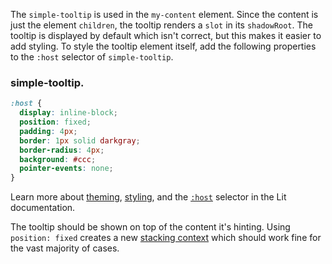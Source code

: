 The `simple-tooltip` is used in the `my-content` element. Since the
content is just the element `children`, the tooltip renders a `slot`
in its `shadowRoot`. The tooltip is displayed by default which isn't correct,
but this makes it easier to add styling. To style the tooltip element itself,
add the following properties to the `:host` selector of `simple-tooltip`.

### simple-tooltip.<ts-js></ts-js>

```css
:host {
  display: inline-block;
  position: fixed;
  padding: 4px;
  border: 1px solid darkgray;
  border-radius: 4px;
  background: #ccc;
  pointer-events: none;
}
```

<aside class="info">
  Learn more about
  <a href="https://lit.dev/docs/components/styles/#theming" target="_blank">theming</a>,
  <a href="https://lit.dev/docs/components/styles/#shadow-dom" target="_blank">styling</a>, and the
  <a href="https://lit.dev/docs/components/styles/#host" target="_blank"><code>:host</code></a>
  selector in the Lit documentation.
</aside>

The tooltip should be shown on top of the content it's hinting. Using `position: fixed`
creates a new
[stacking context](https://developer.mozilla.org/en-US/docs/Web/CSS/CSS_Positioning/Understanding_z_index/The_stacking_context)
which should work fine for the vast majority of cases.
